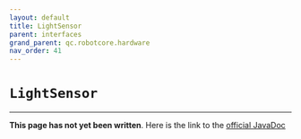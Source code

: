 ```yaml
---
layout: default
title: LightSensor
parent: interfaces
grand_parent: qc.robotcore.hardware
nav_order: 41
---
```

# `LightSensor`
---
**This page has not yet been written**. Here is the link to the [official JavaDoc](https://ftctechnh.github.io/ftc_app/doc/javadoc/com/qualcomm/robotcore/hardware/LightSensor.html)
        